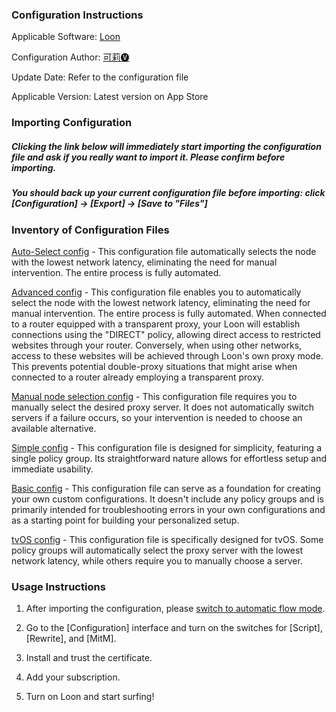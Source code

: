 ### Configuration Instructions

Applicable Software: [Loon](https://apps.apple.com/app/loon/id1373567447)

Configuration Author: [可莉🅥](https://t.me/iKeLee)

Update Date: Refer to the configuration file

Applicable Version: Latest version on App Store

### Importing Configuration

##### Clicking the link below will immediately start importing the configuration file and ask if you really want to import it. Please confirm before importing.

##### You should back up your current configuration file before importing: click [Configuration] → [Export] → [Save to "Files"]


### Inventory of Configuration Files

[Auto-Select config](https://www.nsloon.com/openloon/import?sub=https://kelee.one/Tool/Loon/Lcf/en-US/Loon_Auto-Select_Configuration_By_iKeLee.lcf) - This configuration file automatically selects the node with the lowest network latency, eliminating the need for manual intervention. The entire process is fully automated.

[Advanced config](https://www.nsloon.com/openloon/import?sub=https://kelee.one/Tool/Loon/Lcf/en-US/Loon_Advanced_Configuration_By_iKeLee.lcf) - This configuration file enables you to automatically select the node with the lowest network latency, eliminating the need for manual intervention. The entire process is fully automated. When connected to a router equipped with a transparent proxy, your Loon will establish connections using the "DIRECT" policy, allowing direct access to restricted websites through your router. Conversely, when using other networks, access to these websites will be achieved through Loon's own proxy mode. This prevents potential double-proxy situations that might arise when connected to a router already employing a transparent proxy.

[Manual node selection config](https://www.nsloon.com/openloon/import?sub=https://kelee.one/Tool/Loon/Lcf/en-US/Loon_Selection_Configuration_By_iKeLee.lcf) - This configuration file requires you to manually select the desired proxy server. It does not automatically switch servers if a failure occurs, so your intervention is needed to choose an available alternative.

[Simple config](https://www.nsloon.com/openloon/import?sub=https://kelee.one/Tool/Loon/Lcf/en-US/Loon_Simple_Configuration_By_iKeLee.lcf) - This configuration file is designed for simplicity, featuring a single policy group. Its straightforward nature allows for effortless setup and immediate usability.

[Basic config](https://www.nsloon.com/openloon/import?sub=https://kelee.one/Tool/Loon/Lcf/en-US/Loon_Basic_Configuration_By_iKeLee.lcf) - This configuration file can serve as a foundation for creating your own custom configurations. It doesn't include any policy groups and is primarily intended for troubleshooting errors in your own configurations and as a starting point for building your personalized setup.

[tvOS config](https://www.nsloon.com/openloon/import?sub=https://kelee.one/Tool/Loon/Lcf/en-US/Loon_tvOS_Configuration_By_iKeLee.lcf) - This configuration file is specifically designed for tvOS. Some policy groups will automatically select the proxy server with the lowest network latency, while others require you to manually choose a server.

### Usage Instructions

1. After importing the configuration, please [switch to automatic flow mode](https://www.nsloon.com/openloon/flowmodel=filter).

2. Go to the [Configuration] interface and turn on the switches for [Script], [Rewrite], and [MitM].

3. Install and trust the certificate.

4. Add your subscription.

5. Turn on Loon and start surfing! 